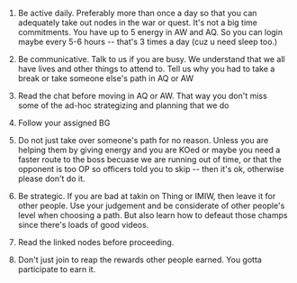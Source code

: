 1. Be active daily. Preferably more than once a day so that you can adequately take out nodes in the war or quest. It's not a big time commitments. You have up to 5 energy in AW and AQ. So you can login maybe every 5-6 hours -- that's 3 times a day (cuz u need sleep too.)

2. Be communicative. Talk to us if you are busy. We understand that we all have lives and other things to attend to. Tell us why you had to take a break or take someone else's path in AQ or AW

3. Read the chat before moving in AQ or AW. That way you don't miss some of the ad-hoc strategizing and planning that we do 

4. Follow your assigned BG

5. Do not just take over someone's path for no reason. Unless you are helping them by giving energy and you are KOed or maybe you need a faster route to the boss becuase we are running out of time, or that the opponent is too OP so officers told you to skip -- then it's ok, otherwise please don't do it. 

6. Be strategic. If you are bad at takin on Thing or IMIW, then leave it for other people. Use your judgement and be considerate of other people's level when choosing a path. But also learn how to defeaut those champs since there's loads of good videos.

7. Read the linked nodes before proceeding.

8. Don't just join to reap the rewards other people earned. You gotta participate to earn it.
